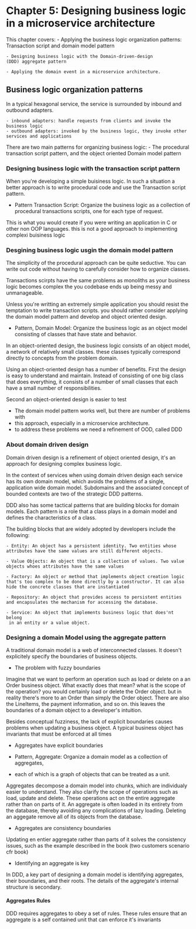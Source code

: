 # Chapter 5: Designing business logic in a microservice architecture


This chapter covers: 
    - Applying the business logic organization patterns:
    Transaction script and domain model pattern 

    - Designing business logic with the Domain-driven-design 
    (DDD) aggregate pattern 

    - Applying the domain event in a microservice architecture.


## Business logic organization patterns 

In a typical hexagonal service, the service is surrounded by inbound and 
outbound adapters. 

    - inbound adapters: handle requests from clients and invoke the business logic 
    - outbound adapters: invoked by the business logic, they invoke other 
    services and applications 

There are two main patterns for organizing business logic: 
    - The procedural transaction script pattern, and the object oriented
    Domain model pattern 

### Designing business logic with the transaction script pattern 

When you're developing a simple buisiness logic. In such a situation a better
approach is to write procedural code and use the Transaction script pattern.

* Pattern Transaction Script: Organize the business logic as a collection of procedural transactions scripts, one for each type of request.

This is what you would create if you were writing an application in C or 
other non OOP languages. this is not a good approach to implementing 
complexi buisiness logic 

### Desgining business logic usgin the domain model pattern 

The simplicity of the procedural approach can be quite seductive. 
You can write out code without having to carefully consider how to organize classes. 

Transactions scirpts have the same problems as monoliths as your business 
logic becomes complex the you codebase ends up being messy and unmanageable. 

Unless you're writting an extremely simple application you should resist the 
temptation to write transaction scripts. you should rather consider applying 
the domain model pattern and develop and object oriented design.

* Pattern, Domain Model: Organize the business logic as an object model consisting of classes that have state and behavior. 


In an object-oriented design, the business logic consists of an object model, 
a network of relatively small classes. these classes typically correspond
directly to concepts from the problem domain.

Using an object-oriented design has a number of benefits. First the design is 
easy to understand and maintain. Instead of consisting of one big class that does everything, it consists of a number of small classes that each have a 
small number of responsibilities. 

Second an object-oriented design is easier to test 

* The domain model pattern works well, but there are number of problems with 
* this approach, especially in a microservice architecture. 
* to address these problems we need a refinement of OOD, called DDD

### About domain driven design 

Domain driven design is a refinement of object oriented design, it's an approach for designing complex business logic. 

In the context of services when using domain driven design each service 
has its own domain model, which avoids the problems of a single, application
wide domain model. Subdomains and the associated concept of bounded contexts 
are two of the strategic DDD patterns. 

DDD also has some tactical patterns that are building blocks for domain models.
Each pattern is a role that a class plays in a domain model and defines 
the characteristics of a class. 

The building blocks that are widely adopted by developers include the 
following: 

    - Entity: An object has a persistent identity. Two entities whose attributes have the same values are still different objects.

    - Value Objects: An object that is a collection of values. Two value objects whoes attributes have the same values

    - Factory: An object or method that implements object creation logic 
    that's too complex to be done directly by a constructor. It can also 
    hide the concrete classes that are instantiated

    - Repository: An object that provides access to persistent entities
    and encapsulates the mechanism for accessing the database. 

    - Service: An object that implements business logic that does'nt belong
     in an entity or a value object. 

### Designing a domain Model using the aggregate pattern 

A traditional domain model is a web of interconnected classes. It doesn't
explicitely specify the boundaries of business objects. 

* The problem with fuzzy boundaries 

Imagine that we want to perform an operation such as load or delete on a 
an Order business object. What exactly does that mean? what is the 
scope of the operation? you would certainly load or delete the Order object. 
but in reality there's more to an Order than simply the Order object. 
There are also the LineItems, the payment information, and so on. 
this leaves the boundaries of a domain object to a developer's intuition. 

Besides conceptual fuzziness, the lack of explicit boundaries causes problems 
when updating a business object. A typical business object has invariants that
must be enforced at all times

* Aggregates have explicit boundaries 

* Pattern, Aggregate: Organize a domain model as a collection of aggregates, 
* each of which is a graph of objects that can be treated as a unit. 

Aggregates decompose a domain model into chunks, which are individualy easier
to understand. They also clarify the scope of operations such as load, update
and delete. 
These operations act on the entire aggregate rather than on parts of it. 
An aggregate is often loaded in its entirety from the database, thereby
avoiding any complications of lazy loading. Deleting an aggegate remove 
all of its objects from the database. 

* Aggregates are consistency boundaries 

Updating en entier aggregate rather than parts of it solves the consistency 
issues, such as the example described in the book (two customers scenario cfr
book)

* Identifying an aggregate is key

In DDD, a key part of designing a domain model is identifying aggregates, 
their boundaries, and their roots. The details of the aggregate's internal
structure is secondary.

#### Aggregates Rules 

DDD requires aggregates to obey a set of rules. These rules ensure that an 
aggregate is a self contained unit that can enforce it's invariants